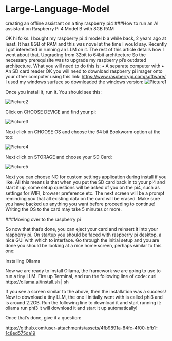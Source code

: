 # Large-Language-Model
creating an offline assistant on a tiny raspberry pi4
###How to run an AI assistant on Raspberry Pi 4 Model B with 8GB RAM

OK hi folks. I bought my raspberry pi 4 model b a while back, 2 years ago at least. It has 8GB of RAM and this was novel at the time I would say.
Recently I got interested in running an LLM on it. The rest of this article details how I went about that.
Upgrading from 32bit to 64bit architecture
So the necessary prerequisite was to upgrade my raspberry pi’s outdated architecture. 
What you will need to do this is:
•	A separate computer with
•	An SD card reader
OK you will need to download raspberry pi imager onto your other computer using this link:
https://www.raspberrypi.com/software/
I used my windows surface so downloaded the windows version:
 ![Picture1](https://github.com/user-attachments/assets/cb0b4fd4-ba73-4857-9edc-2b3c3c0e1950)

Once you install it, run it.
You should see this:
 
![Picture2](https://github.com/user-attachments/assets/e48629ca-c058-4975-8752-752517618ecf)

Click on CHOOSE DEVICE and find your pi:
 
![Picture3](https://github.com/user-attachments/assets/023ff074-7300-4b52-9397-170ac5d9e326)

Next click on CHOOSE OS and choose the 64 bit Bookworm option at the top:

 ![Picture4](https://github.com/user-attachments/assets/4c04e889-2052-4aca-b47c-4f13e1ba8063)

Next click on STORAGE and choose your SD Card:
 
![Picture5](https://github.com/user-attachments/assets/1958a328-5405-4db2-a1d3-18fbead72eb0)

Next you can choose NO for custom settings application during install if you like. All this means is that when you put the SD card back in to your pi4 and start it up, some setup questions will be asked of you on the pi4, such as settings for WIFI, browser preference etc.
The next screen will be a prompt reminding you that all existing data on the card will be erased. Make sure you have backed up anything you want before proceeding to continue! Writing the OS to the card may take 5 minutes or more.

###Moving over to the raspberry pi

So now that that’s done, you can eject your card and reinsert it into your raspberry pi. On startup you should be faced with raspberry pi desktop, a nice GUI with which to interface. Go through the initial setup and you are done you should be looking at a nice home screen, perhaps similar to this one:
 

Installing Ollama

Now we are ready to install Ollama, the framework we are going to use to run a tiny LLM.
Fire up Terminal, and run the following line of code:
curl https://ollama.ai/install.sh | sh

 
If you see a screen similar to the above, then the installation was a success!
Now to download a tiny LLM, the one I initially went with is called phi3 and is around 2.2GB.
Run the following line to download it and start running it:
ollama run phi3
it will download it and start it up automatically!

Once that’s done, give it a question:



https://github.com/user-attachments/assets/4fb9891a-84fc-4f00-bfb1-1c8ed575da19








